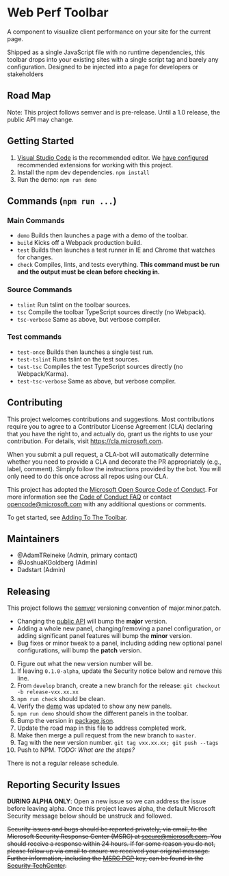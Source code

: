 # Web Perf Toolbar
A component to visualize client performance on your site for the current page.

Shipped as a single JavaScript file with no runtime dependencies, this toolbar drops into your existing sites with a single script tag and barely any configuration. Designed to be injected into a page for developers or stakeholders

## Road Map

Note: This project follows semver and is pre-release. Until a 1.0 release, the public API may change.

## Getting Started

1. [Visual Studio Code](https://code.visualstudio.com/) is the recommended editor. We [have configured](./.vscode/extensions.json) recommended extensions for working with this project.
2. Install the npm dev dependencies. `npm install`
3. Run the demo: `npm run demo`

## Commands (`npm run ...`)

### Main Commands
- `demo` Builds then launches a page with a demo of the toolbar.
- `build` Kicks off a Webpack production build.
- `test` Builds then launches a test runner in IE and Chrome that watches for changes.
- `check` Compiles, lints, and tests everything. **This command must be run and the output must be clean before checking in.**

### Source Commands
- `tslint` Run tslint on the toolbar sources.
- `tsc` Compile the toolbar TypeScript sources directly (no Webpack).
- `tsc-verbose` Same as above, but verbose compiler.

### Test commands
- `test-once` Builds then launches a single test run.
- `test-tslint` Runs tslint on the test sources.
- `test-tsc` Compiles the test TypeScript sources directly (no Webpack/Karma).
- `test-tsc-verbose` Same as above, but verbose compiler.

## Contributing

This project welcomes contributions and suggestions.  Most contributions require you to agree to a
Contributor License Agreement (CLA) declaring that you have the right to, and actually do, grant us
the rights to use your contribution. For details, visit https://cla.microsoft.com.

When you submit a pull request, a CLA-bot will automatically determine whether you need to provide
a CLA and decorate the PR appropriately (e.g., label, comment). Simply follow the instructions
provided by the bot. You will only need to do this once across all repos using our CLA.

This project has adopted the [Microsoft Open Source Code of Conduct](https://opensource.microsoft.com/codeofconduct/).
For more information see the [Code of Conduct FAQ](https://opensource.microsoft.com/codeofconduct/faq/) or
contact [opencode@microsoft.com](mailto:opencode@microsoft.com) with any additional questions or comments.

To get started, see [Adding To The Toolbar](./docs/adding-to-the-toolbar.md).

## Maintainers
- @AdamTReineke (Admin, primary contact)
- @JoshuaKGoldberg (Admin)
- Dadstart (Admin)

## Releasing
This project follows the [semver](https://semver.org/) versioning convention of major.minor.patch.

- Changing the [public API](./src/toolbar.ts) will bump the **major** version.
- Adding a whole new panel, changing/removing a panel configuration, or adding significant panel features will bump the **minor** version.
- Bug fixes or minor tweak to a panel, including adding new optional panel configurations, will bump the **patch** version.

0. Figure out what the new version number will be.
0. If leaving `0.1.0-alpha`, update the Security notice below and remove this line.
1. From `develop` branch, create a new branch for the release: `git checkout -b release-vxx.xx.xx`
2. `npm run check` should be clean.
3. Verify the [demo](./index.html) was updated to show any new panels.
4. `npm run demo` should show the different panels in the toolbar.
5. Bump the version in [package.json](./package.json).
6. Update the road map in this file to address completed work.
7. Make then merge a pull request from the new branch to `master`.
8. Tag with the new version number. `git tag vxx.xx.xx; git push --tags`
9. Push to NPM. *TODO: What are the steps?*

There is not a regular release schedule.

## Reporting Security Issues

**DURING ALPHA ONLY**: Open a new issue so we can address the issue before leaving alpha. Once this project leaves alpha, the default Microsoft Security message below should be unstruck and followed.

~~Security issues and bugs should be reported privately, via email, to the Microsoft Security
Response Center (MSRC) at [secure@microsoft.com](mailto:secure@microsoft.com). You should
receive a response within 24 hours. If for some reason you do not, please follow up via
email to ensure we received your original message. Further information, including the
[MSRC PGP](https://technet.microsoft.com/en-us/security/dn606155) key, can be found in
the [Security TechCenter](https://technet.microsoft.com/en-us/security/default).~~
